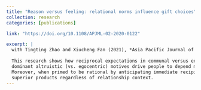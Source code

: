 ```yaml
---
title: "Reason versus feeling: relational norms influence gift choices"
collection: research
categories: [publications]

link: "https://doi.org/10.1108/APJML-02-2020-0122"

excerpt: |
  with Tingting Zhao and Xiucheng Fan (2021), *Asia Pacific Journal of Marketing and Logistics, 33*(8), 1723-1742  
 
  This research shows how reciprocal expectations in communal versus exchange relationships shape gift givers’ goals and choices. When selecting gifts for communal (exchange) recipients, 
  dominant altruistic (vs. egocentric) motives drive people to depend more strongly on rational analyses (intuition) and prefer products superior on cognitive (affective) attributions. 
  Moreover, when primed to be rational by anticipating immediate recipient evaluation, givers favored cognitively 
  superior products regardless of relationship context.
---
```

